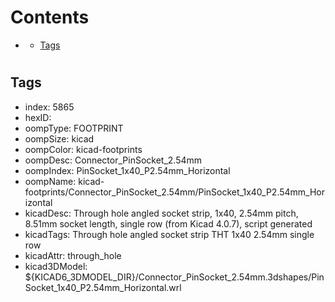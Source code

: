 



Contents
========

* [](#)
	* [Tags](#tags)

# 

## Tags

- index: 5865
- hexID: 
- oompType: FOOTPRINT
- oompSize: kicad
- oompColor: kicad-footprints
- oompDesc: Connector_PinSocket_2.54mm
- oompIndex: PinSocket_1x40_P2.54mm_Horizontal
- oompName: kicad-footprints/Connector_PinSocket_2.54mm/PinSocket_1x40_P2.54mm_Horizontal
- kicadDesc: Through hole angled socket strip, 1x40, 2.54mm pitch, 8.51mm socket length, single row (from Kicad 4.0.7), script generated
- kicadTags: Through hole angled socket strip THT 1x40 2.54mm single row
- kicadAttr: through_hole
- kicad3DModel: ${KICAD6_3DMODEL_DIR}/Connector_PinSocket_2.54mm.3dshapes/PinSocket_1x40_P2.54mm_Horizontal.wrl
